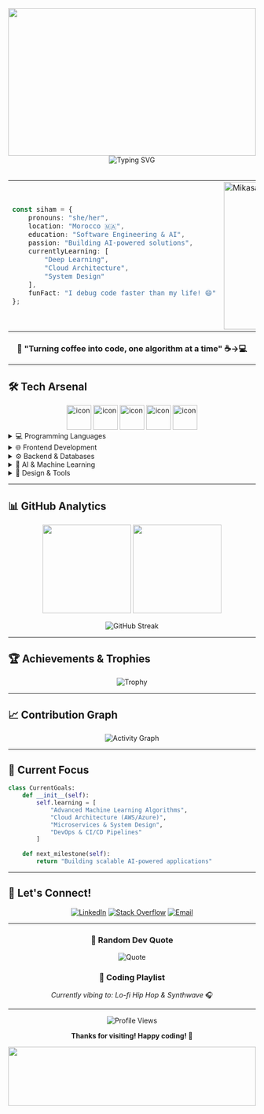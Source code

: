 <div align="center">

<img width="100%" height="300" src="https://capsule-render.vercel.app/api?type=waving&color=b31774&height=300&section=header&text=Siham%20El%20Kouaze&fontSize=70&fontColor=fff&animation=fadeIn&fontAlignY=32&desc=AI%20Engineer%20%7C%20Full%20Stack%20Developer%20%7C%20Problem%20Solver&descAlignY=51&descAlign=50"/>

<img src="https://readme-typing-svg.herokuapp.com?font=Fira+Code&size=22&duration=3000&pause=1000&color=b31774&center=true&vCenter=true&multiline=true&width=600&height=100&lines=🚀+Software+Engineering+%26+AI+Student;🤖+Machine+Learning+Enthusiast;💻+Full+Stack+Developer;🧠+Problem+Solver+%26+Innovator" alt="Typing SVG" />

</div>

<br>

<div align="center">
<table>
<tr>
<td width="50%">

```typescript
const siham = {
    pronouns: "she/her",
    location: "Morocco 🇲🇦",
    education: "Software Engineering & AI",
    passion: "Building AI-powered solutions",
    currentlyLearning: [
        "Deep Learning",
        "Cloud Architecture", 
        "System Design"
    ],
    funFact: "I debug code faster than my life! 😄"
};
```

</td>
<td width="50%">

<img src="https://media1.tenor.com/images/6258b5c6fd1b353332d05cabab7bf5a5/tenor.gif?itemid=17456533" width="300" alt="Mikasa Ackerman GIF"/>

</td>
</tr>
</table>
</div>

<div align="center">
  
### 🌟 "Turning coffee into code, one algorithm at a time" ☕️→💻

</div>

---

## 🛠️ Tech Arsenal

<div align="center">
<img src="https://techstack-generator.vercel.app/python-icon.svg" alt="icon" width="50" height="50" />
<img src="https://techstack-generator.vercel.app/js-icon.svg" alt="icon" width="50" height="50" />
<img src="https://techstack-generator.vercel.app/react-icon.svg" alt="icon" width="50" height="50" />
<img src="https://techstack-generator.vercel.app/mysql-icon.svg" alt="icon" width="50" height="50" />
<img src="https://techstack-generator.vercel.app/github-icon.svg" alt="icon" width="50" height="50" />
</div>

<details>
<summary>💻 Programming Languages</summary>
<br>

![Python](https://img.shields.io/badge/Python-3776AB?style=for-the-badge&logo=python&logoColor=white)
![JavaScript](https://img.shields.io/badge/JavaScript-F7DF1E?style=for-the-badge&logo=javascript&logoColor=black)
![TypeScript](https://img.shields.io/badge/TypeScript-007ACC?style=for-the-badge&logo=typescript&logoColor=white)
![Java](https://img.shields.io/badge/Java-ED8B00?style=for-the-badge&logo=openjdk&logoColor=white)
![C++](https://img.shields.io/badge/C++-00599C?style=for-the-badge&logo=c%2B%2B&logoColor=white)
![C#](https://img.shields.io/badge/C%23-239120?style=for-the-badge&logo=csharp&logoColor=white)
![PHP](https://img.shields.io/badge/PHP-777BB4?style=for-the-badge&logo=php&logoColor=white)

</details>

<details>
<summary>🌐 Frontend Development</summary>
<br>

![React](https://img.shields.io/badge/React-20232A?style=for-the-badge&logo=react&logoColor=61DAFB)
![Angular](https://img.shields.io/badge/Angular-DD0031?style=for-the-badge&logo=angular&logoColor=white)
![HTML5](https://img.shields.io/badge/HTML5-E34F26?style=for-the-badge&logo=html5&logoColor=white)
![CSS3](https://img.shields.io/badge/CSS3-1572B6?style=for-the-badge&logo=css3&logoColor=white)
![TailwindCSS](https://img.shields.io/badge/Tailwind_CSS-38B2AC?style=for-the-badge&logo=tailwind-css&logoColor=white)
![Bootstrap](https://img.shields.io/badge/Bootstrap-563D7C?style=for-the-badge&logo=bootstrap&logoColor=white)

</details>

<details>
<summary>⚙️ Backend & Databases</summary>
<br>

![FastAPI](https://img.shields.io/badge/FastAPI-005571?style=for-the-badge&logo=fastapi)
![Laravel](https://img.shields.io/badge/Laravel-FF2D20?style=for-the-badge&logo=laravel&logoColor=white)
![PostgreSQL](https://img.shields.io/badge/PostgreSQL-316192?style=for-the-badge&logo=postgresql&logoColor=white)
![MySQL](https://img.shields.io/badge/MySQL-4479A1?style=for-the-badge&logo=mysql&logoColor=white)
![MariaDB](https://img.shields.io/badge/MariaDB-003545?style=for-the-badge&logo=mariadb&logoColor=white)

</details>

<details>
<summary>🤖 AI & Machine Learning</summary>
<br>

![TensorFlow](https://img.shields.io/badge/TensorFlow-FF6F00?style=for-the-badge&logo=tensorflow&logoColor=white)
![PyTorch](https://img.shields.io/badge/PyTorch-EE4C2C?style=for-the-badge&logo=pytorch&logoColor=white)
![Scikit Learn](https://img.shields.io/badge/scikit--learn-F7931E?style=for-the-badge&logo=scikit-learn&logoColor=white)
![Pandas](https://img.shields.io/badge/pandas-150458?style=for-the-badge&logo=pandas&logoColor=white)
![NumPy](https://img.shields.io/badge/numpy-013243?style=for-the-badge&logo=numpy&logoColor=white)
![Jupyter](https://img.shields.io/badge/Jupyter-F37626?style=for-the-badge&logo=Jupyter&logoColor=white)
![OpenCV](https://img.shields.io/badge/opencv-5C3EE8?style=for-the-badge&logo=opencv&logoColor=white)

</details>

<details>
<summary>🎨 Design & Tools</summary>
<br>

![Figma](https://img.shields.io/badge/Figma-F24E1E?style=for-the-badge&logo=figma&logoColor=white)
![Adobe](https://img.shields.io/badge/Adobe-FF0000?style=for-the-badge&logo=adobe&logoColor=white)
![Canva](https://img.shields.io/badge/Canva-00C4CC?style=for-the-badge&logo=Canva&logoColor=white)
![Git](https://img.shields.io/badge/Git-F05032?style=for-the-badge&logo=git&logoColor=white)

</details>

---

## 📊 GitHub Analytics

<div align="center">
  
<img height="180em" src="https://github-readme-stats.vercel.app/api?username=sihamErmk&show_icons=true&theme=radical&include_all_commits=true&count_private=true"/>
<img height="180em" src="https://github-readme-stats.vercel.app/api/top-langs/?username=sihamErmk&layout=compact&langs_count=8&theme=radical"/>

</div>

<div align="center">
  
![GitHub Streak](https://github-readme-streak-stats.herokuapp.com/?user=sihamErmk&theme=radical&hide_border=false)

</div>

---

## 🏆 Achievements & Trophies

<div align="center">
  
![Trophy](https://github-profile-trophy.vercel.app/?username=sihamErmk&theme=radical&no-frame=false&no-bg=false&margin-w=4&row=1)

</div>

---

## 📈 Contribution Graph

<div align="center">
  
![Activity Graph](https://github-readme-activity-graph.vercel.app/graph?username=sihamErmk&theme=react-dark&hide_border=true)

</div>

---

## 🎯 Current Focus

```python
class CurrentGoals:
    def __init__(self):
        self.learning = [
            "Advanced Machine Learning Algorithms",
            "Cloud Architecture (AWS/Azure)",
            "Microservices & System Design",
            "DevOps & CI/CD Pipelines"
        ]
        
    def next_milestone(self):
        return "Building scalable AI-powered applications"
```

---

## 🤝 Let's Connect!

<div align="center">

[![LinkedIn](https://img.shields.io/badge/LinkedIn-0077B5?style=for-the-badge&logo=linkedin&logoColor=white)](https://www.linkedin.com/in/siham-el-kouaze-373403237/)
[![Stack Overflow](https://img.shields.io/badge/Stack_Overflow-FE7A16?style=for-the-badge&logo=stack-overflow&logoColor=white)](https://stackoverflow.com/users/user25101887)
[![Email](https://img.shields.io/badge/Email-D14836?style=for-the-badge&logo=gmail&logoColor=white)](mailto:your.email@example.com)

</div>

---

<div align="center">
  
### 💭 Random Dev Quote
![Quote](https://quotes-github-readme.vercel.app/api?type=horizontal&theme=radical)

### 🎵 Coding Playlist
*Currently vibing to: Lo-fi Hip Hop & Synthwave* 🎧

---

<img src="https://komarev.com/ghpvc/?username=sihamErmk&label=Profile%20views&color=0e75b6&style=flat" alt="Profile Views" />

**Thanks for visiting! Happy coding! 🚀**

</div>

<img width="100%" height="120" src="https://capsule-render.vercel.app/api?type=waving&color=gradient&customColorList=12,15,17,19,21&height=120&section=footer"/>
